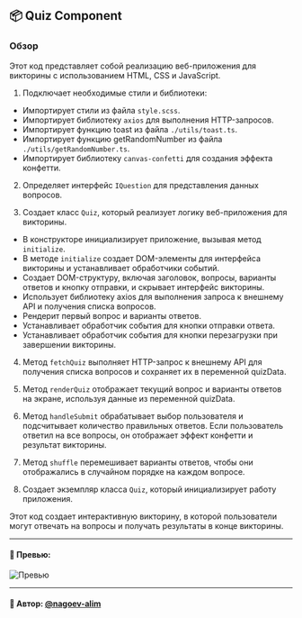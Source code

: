 ## 📦 Quiz  Component

### Обзор
Этот код представляет собой реализацию веб-приложения для викторины с использованием HTML, CSS и JavaScript.

1. Подключает необходимые стили и библиотеки:
- Импортирует стили из файла `style.scss`.
- Импортирует библиотеку `axios` для выполнения HTTP-запросов.
- Импортирует функцию toast из файла `./utils/toast.ts`.
- Импортирует функцию getRandomNumber из файла `./utils/getRandomNumber.ts`.
- Импортирует библиотеку `canvas-confetti` для создания эффекта конфетти.
2. Определяет интерфейс `IQuestion` для представления данных вопросов.

3. Создает класс `Quiz`, который реализует логику веб-приложения для викторины.

- В конструкторе инициализирует приложение, вызывая метод `initialize`.
- В методе `initialize` создает DOM-элементы для интерфейса викторины и устанавливает обработчики событий.
- Создает DOM-структуру, включая заголовок, вопросы, варианты ответов и кнопку отправки, и скрывает интерфейс викторины.
- Использует библиотеку axios для выполнения запроса к внешнему API и получения списка вопросов.
- Рендерит первый вопрос и варианты ответов.
- Устанавливает обработчик события для кнопки отправки ответа.
- Устанавливает обработчик события для кнопки перезагрузки при завершении викторины.
4. Метод `fetchQuiz` выполняет HTTP-запрос к внешнему API для получения списка вопросов и сохраняет их в переменной quizData.

5. Метод `renderQuiz` отображает текущий вопрос и варианты ответов на экране, используя данные из переменной quizData.

6. Метод `handleSubmit` обрабатывает выбор пользователя и подсчитывает количество правильных ответов. Если пользователь ответил на все вопросы, он отображает эффект конфетти и результат викторины.

7. Метод `shuffle` перемешивает варианты ответов, чтобы они отображались в случайном порядке на каждом вопросе.

8. Создает экземпляр класса `Quiz`, который инициализирует работу приложения.

Этот код создает интерактивную викторину, в которой пользователи могут отвечать на вопросы и получать результаты в конце викторины.

---

#### 🌄 Превью:

![Превью](https://lh3.googleusercontent.com/drive-viewer/AITFw-xtEQzEo2bszoNkSvrulasx5HYy4ptZ_gLHnAGn4h5DWG1LTonEsf8XVlhOllosGtMqcLEI4aGSAYaFGTeGF3Ja6rbMGw=s1600)


-----

#### 🙌 Автор: [@nagoev-alim](https://github.com/nagoev-alim)

